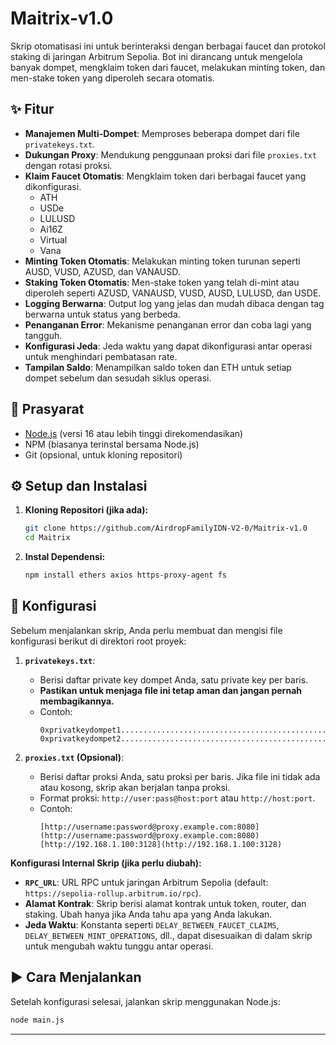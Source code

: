 # Maitrix-v1.0

Skrip otomatisasi ini untuk berinteraksi dengan berbagai faucet dan protokol staking di jaringan Arbitrum Sepolia. Bot ini dirancang untuk mengelola banyak dompet, mengklaim token dari faucet, melakukan minting token, dan men-stake token yang diperoleh secara otomatis.

## ✨ Fitur

* **Manajemen Multi-Dompet**: Memproses beberapa dompet dari file `privatekeys.txt`.
* **Dukungan Proxy**: Mendukung penggunaan proksi dari file `proxies.txt` dengan rotasi proksi.
* **Klaim Faucet Otomatis**: Mengklaim token dari berbagai faucet yang dikonfigurasi.
    * ATH
    * USDe
    * LULUSD
    * Ai16Z
    * Virtual
    * Vana
* **Minting Token Otomatis**: Melakukan minting token turunan seperti AUSD, VUSD, AZUSD, dan VANAUSD.
* **Staking Token Otomatis**: Men-stake token yang telah di-mint atau diperoleh seperti AZUSD, VANAUSD, VUSD, AUSD, LULUSD, dan USDE.
* **Logging Berwarna**: Output log yang jelas dan mudah dibaca dengan tag berwarna untuk status yang berbeda.
* **Penanganan Error**: Mekanisme penanganan error dan coba lagi yang tangguh.
* **Konfigurasi Jeda**: Jeda waktu yang dapat dikonfigurasi antar operasi untuk menghindari pembatasan rate.
* **Tampilan Saldo**: Menampilkan saldo token dan ETH untuk setiap dompet sebelum dan sesudah siklus operasi.

## 🔧 Prasyarat

* [Node.js](https://nodejs.org/) (versi 16 atau lebih tinggi direkomendasikan)
* NPM (biasanya terinstal bersama Node.js)
* Git (opsional, untuk kloning repositori)

## ⚙️ Setup dan Instalasi

1.  **Kloning Repositori (jika ada):**
    ```bash
    git clone https://github.com/AirdropFamilyIDN-V2-0/Maitrix-v1.0
    cd Maitrix
    ```

2.  **Instal Dependensi:**
    ```bash
    npm install ethers axios https-proxy-agent fs
    ```

## 📄 Konfigurasi

Sebelum menjalankan skrip, Anda perlu membuat dan mengisi file konfigurasi berikut di direktori root proyek:

1.  **`privatekeys.txt`**:
    * Berisi daftar private key dompet Anda, satu private key per baris.
    * **Pastikan untuk menjaga file ini tetap aman dan jangan pernah membagikannya.**
    * Contoh:
        ```
        0xprivatkeydompet1................................................
        0xprivatkeydompet2................................................
        ```

2.  **`proxies.txt` (Opsional)**:
    * Berisi daftar proksi Anda, satu proksi per baris. Jika file ini tidak ada atau kosong, skrip akan berjalan tanpa proksi.
    * Format proksi: `http://user:pass@host:port` atau `http://host:port`.
    * Contoh:
        ```
        [http://username:password@proxy.example.com:8080](http://username:password@proxy.example.com:8080)
        [http://192.168.1.100:3128](http://192.168.1.100:3128)
        ```

**Konfigurasi Internal Skrip (jika perlu diubah):**

* **`RPC_URL`**: URL RPC untuk jaringan Arbitrum Sepolia (default: `https://sepolia-rollup.arbitrum.io/rpc`).
* **Alamat Kontrak**: Skrip berisi alamat kontrak untuk token, router, dan staking. Ubah hanya jika Anda tahu apa yang Anda lakukan.
* **Jeda Waktu**: Konstanta seperti `DELAY_BETWEEN_FAUCET_CLAIMS`, `DELAY_BETWEEN_MINT_OPERATIONS`, dll., dapat disesuaikan di dalam skrip untuk mengubah waktu tunggu antar operasi.

## ▶️ Cara Menjalankan

Setelah konfigurasi selesai, jalankan skrip menggunakan Node.js:

```bash
node main.js
```
---
